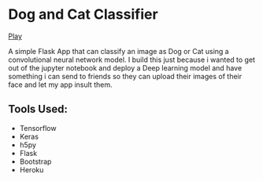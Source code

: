 # Dog and Cat Classifier

[Play]()

A simple Flask App that can classify an image as Dog or Cat
using a convolutional neural network model. I build this just
because i wanted to get out of the jupyter notebook and
deploy a Deep learning model and have something i can send
to friends so they can upload their images of their face and let my app
insult them. 



## Tools Used:
* Tensorflow
* Keras
* h5py
* Flask
* Bootstrap
* Heroku



